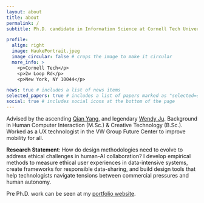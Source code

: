 ```yaml
---
layout: about
title: about
permalink: /
subtitle: Ph.D. candidate in Information Science at Cornell Tech University

profile:
  align: right
  image: HaukePortrait.jpeg
  image_circular: false # crops the image to make it circular
  more_info: >
    <p>Cornell Tech</p>
    <p>2w Loop Rd</p>
    <p>New York, NY 10044</p>

news: true # includes a list of news items
selected_papers: true # includes a list of papers marked as "selected={true}"
social: true # includes social icons at the bottom of the page
---
```


Advised by the ascending [Qian Yang](https://qianyang.co/), and legendary [Wendy Ju](https://tech.cornell.edu/people/wendy-ju/).
Background in Human Computer Interaction (M.Sc.) & Creative Technology (B.Sc.). Worked as a UX technologist in the VW Group Future Center to improve mobility for all.

**Research Statement**: How do design methodologies need to evolve to address ethical challenges in human-AI collaboration? I develop empirical methods to measure ethical user experiences in data-intensive systems, create frameworks for responsible data-sharing, and build design tools that help technologists navigate tensions between commercial pressures and human autonomy.

Pre Ph.D. work can be seen at my [portfolio website](https://haukesandhaus.de/).

